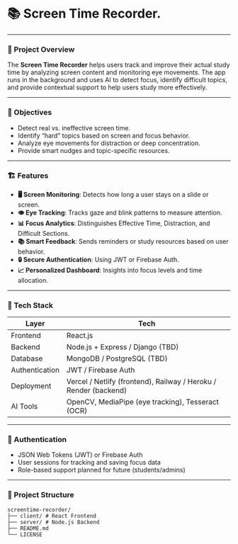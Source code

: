 # 📚 Screen Time Recorder.

---

### 🧠 Project Overview

The **Screen Time Recorder** helps users track and improve their actual study time by analyzing screen content and monitoring eye movements. The app runs in the background and uses AI to detect focus, identify difficult topics, and provide contextual support to help users study more effectively.

---

### 🎯 Objectives

- Detect real vs. ineffective screen time.
- Identify “hard” topics based on screen and focus behavior.
- Analyze eye movements for distraction or deep concentration.
- Provide smart nudges and topic-specific resources.

---

### 🏗️ Features

- **🖥️ Screen Monitoring**: Detects how long a user stays on a slide or screen.
- **👁️ Eye Tracking**: Tracks gaze and blink patterns to measure attention.
- **📊 Focus Analytics**: Distinguishes Effective Time, Distraction, and Difficult Sections.
- **📚 Smart Feedback**: Sends reminders or study resources based on user behavior.
- **🔒 Secure Authentication**: Using JWT or Firebase Auth.
- **📈 Personalized Dashboard**: Insights into focus levels and time allocation.

---

### 🔧 Tech Stack

| Layer          | Tech                                                             |
| -------------- | ---------------------------------------------------------------- |
| Frontend       | React.js                                                         |
| Backend        | Node.js + Express / Django (TBD)                                 |
| Database       | MongoDB / PostgreSQL (TBD)                                       |
| Authentication | JWT / Firebase Auth                                              |
| Deployment     | Vercel / Netlify (frontend), Railway / Heroku / Render (backend) |
| AI Tools       | OpenCV, MediaPipe (eye tracking), Tesseract (OCR)                |

---

### 🔐 Authentication

- JSON Web Tokens (JWT) or Firebase Auth
- User sessions for tracking and saving focus data
- Role-based support planned for future (students/admins)

---

### 📁 Project Structure

```shell
screentime-recorder/
├── client/ # React Frontend
├── server/ # Node.js Backend
├── README.md
└── LICENSE
```
